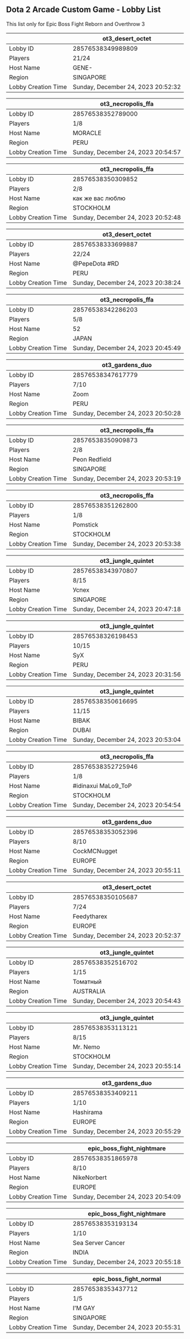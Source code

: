## Dota 2 Arcade Custom Game - Lobby List

This list only for Epic Boss Fight Reborn and Overthrow 3

|  | ot3_desert_octet |
| ------ | ------ |
| Lobby ID | 28576538349989809 |
| Players | 21/24 |
| Host Name | GENE- |
| Region | SINGAPORE |
| Lobby Creation Time | Sunday, December 24, 2023 20:52:32 |


|  | ot3_necropolis_ffa |
| ------ | ------ |
| Lobby ID | 28576538352789000 |
| Players | 1/8 |
| Host Name | MORACLE |
| Region | PERU |
| Lobby Creation Time | Sunday, December 24, 2023 20:54:57 |


|  | ot3_necropolis_ffa |
| ------ | ------ |
| Lobby ID | 28576538350309852 |
| Players | 2/8 |
| Host Name | как же вас люблю |
| Region | STOCKHOLM |
| Lobby Creation Time | Sunday, December 24, 2023 20:52:48 |


|  | ot3_desert_octet |
| ------ | ------ |
| Lobby ID | 28576538333699887 |
| Players | 22/24 |
| Host Name | @PepeDota #RD |
| Region | PERU |
| Lobby Creation Time | Sunday, December 24, 2023 20:38:24 |


|  | ot3_necropolis_ffa |
| ------ | ------ |
| Lobby ID | 28576538342286203 |
| Players | 5/8 |
| Host Name | 52 |
| Region | JAPAN |
| Lobby Creation Time | Sunday, December 24, 2023 20:45:49 |


|  | ot3_gardens_duo |
| ------ | ------ |
| Lobby ID | 28576538347617779 |
| Players | 7/10 |
| Host Name | Zoom |
| Region | PERU |
| Lobby Creation Time | Sunday, December 24, 2023 20:50:28 |


|  | ot3_necropolis_ffa |
| ------ | ------ |
| Lobby ID | 28576538350909873 |
| Players | 2/8 |
| Host Name | Peon Redfield |
| Region | SINGAPORE |
| Lobby Creation Time | Sunday, December 24, 2023 20:53:19 |


|  | ot3_necropolis_ffa |
| ------ | ------ |
| Lobby ID | 28576538351262800 |
| Players | 1/8 |
| Host Name | Pomstick |
| Region | STOCKHOLM |
| Lobby Creation Time | Sunday, December 24, 2023 20:53:38 |


|  | ot3_jungle_quintet |
| ------ | ------ |
| Lobby ID | 28576538343970807 |
| Players | 8/15 |
| Host Name | Успех |
| Region | SINGAPORE |
| Lobby Creation Time | Sunday, December 24, 2023 20:47:18 |


|  | ot3_jungle_quintet |
| ------ | ------ |
| Lobby ID | 28576538326198453 |
| Players | 10/15 |
| Host Name | SyX |
| Region | PERU |
| Lobby Creation Time | Sunday, December 24, 2023 20:31:56 |


|  | ot3_jungle_quintet |
| ------ | ------ |
| Lobby ID | 28576538350616695 |
| Players | 11/15 |
| Host Name | BIBAK |
| Region | DUBAI |
| Lobby Creation Time | Sunday, December 24, 2023 20:53:04 |


|  | ot3_necropolis_ffa |
| ------ | ------ |
| Lobby ID | 28576538352725946 |
| Players | 1/8 |
| Host Name | #idinaxui MaLo9_ToP |
| Region | STOCKHOLM |
| Lobby Creation Time | Sunday, December 24, 2023 20:54:54 |


|  | ot3_gardens_duo |
| ------ | ------ |
| Lobby ID | 28576538353052396 |
| Players | 8/10 |
| Host Name | CockMCNugget |
| Region | EUROPE |
| Lobby Creation Time | Sunday, December 24, 2023 20:55:11 |


|  | ot3_desert_octet |
| ------ | ------ |
| Lobby ID | 28576538350105687 |
| Players | 7/24 |
| Host Name | Feedytharex |
| Region | EUROPE |
| Lobby Creation Time | Sunday, December 24, 2023 20:52:37 |


|  | ot3_jungle_quintet |
| ------ | ------ |
| Lobby ID | 28576538352516702 |
| Players | 1/15 |
| Host Name | Томатный |
| Region | AUSTRALIA |
| Lobby Creation Time | Sunday, December 24, 2023 20:54:43 |


|  | ot3_jungle_quintet |
| ------ | ------ |
| Lobby ID | 28576538353113121 |
| Players | 8/15 |
| Host Name | Mr. Nemo |
| Region | STOCKHOLM |
| Lobby Creation Time | Sunday, December 24, 2023 20:55:14 |


|  | ot3_gardens_duo |
| ------ | ------ |
| Lobby ID | 28576538353409211 |
| Players | 1/10 |
| Host Name | Hashirama |
| Region | EUROPE |
| Lobby Creation Time | Sunday, December 24, 2023 20:55:29 |


|  | epic_boss_fight_nightmare |
| ------ | ------ |
| Lobby ID | 28576538351865978 |
| Players | 8/10 |
| Host Name | NikeNorbert |
| Region | EUROPE |
| Lobby Creation Time | Sunday, December 24, 2023 20:54:09 |


|  | epic_boss_fight_nightmare |
| ------ | ------ |
| Lobby ID | 28576538353193134 |
| Players | 1/10 |
| Host Name | Sea Server Cancer |
| Region | INDIA |
| Lobby Creation Time | Sunday, December 24, 2023 20:55:18 |


|  | epic_boss_fight_normal |
| ------ | ------ |
| Lobby ID | 28576538353437712 |
| Players | 1/5 |
| Host Name | I'M GAY |
| Region | SINGAPORE |
| Lobby Creation Time | Sunday, December 24, 2023 20:55:31 |


